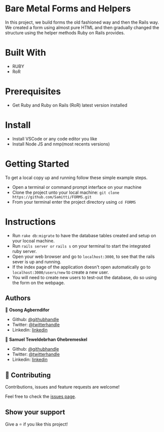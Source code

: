 # Bare Metal Forms and Helpers
  In this project, we build forms the old fashioned way and then the Rails way. We created a form using almost pure HTML and then gradually changed the structure using the helper methods Ruby on Rails provides.

# Built With
- RUBY
- RoR 

# Prerequisites
- Get Ruby and Ruby on Rails (RoR) latest version installed

# Install
- Install VSCode or any code editor you like
- Install Node JS and nmp(most recents versions)

# Getting Started

To get a local copy up and running follow these simple example steps.

- Open a terminal or command prompt interface on your machine
- Clone the project unto your local machine: `git clone https://github.com/Samitti/FORMS.git`
- From your terminal enter the project directory using `cd FORMS` 

# Instructions

- Run ` rake db:migrate ` to have the database tables created and setup on your locoal machine.
- Run ` rails server or ` ` rails s ` on your terminal to start the integrated ruby server.
- Open your web browser and go to ` localhost:3000 `, to see that the rails sever is up and running.
- If the index page of the application doesn't open automatically go to ` localhost:3000/users/new ` to  create a new user.
- You will need to create new users to test-out the database, do so using the form on the webpage.



## Authors

👤 **Osong Agberndifor**

- Github: [@githubhandle](https://github.com/OA7)
- Twitter: [@twitterhandle](https://twitter.com/Osong17)
- Linkedin: [linkedin](https://linkedin.com/osong-agberndifor)

👤 **Samuel Teweldebrhan Ghebremeskel**

- Github: [@githubhandle](https://github.com/Samitti)
- Twitter: [@twitterhandle](https://twitter.com/Samuel63734232)
- Linkedin: [linkedin](https://www.linkedin.com/in/samuel-ghebremeskel-29685811a/)

## 🤝 Contributing

Contributions, issues and feature requests are welcome!

Feel free to check the [issues page](https://github.com/Samitti/FORMS/issues).

## Show your support

Give a ⭐️ if you like this project!
